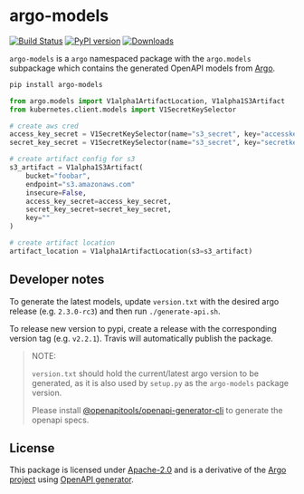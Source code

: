 # argo-models

[![Build Status](https://travis-ci.org/e2fyi/argo-models.svg?branch=master)](https://travis-ci.org/e2fyi/argo-models)
[![PyPI version](https://badge.fury.io/py/argo-models.svg)](https://badge.fury.io/py/argo-models)
[![Downloads](https://pepy.tech/badge/argo-models/month)](https://pepy.tech/project/argo-models/month)

`argo-models` is a `argo` namespaced package with the `argo.models` subpackage
which contains the generated OpenAPI models from [Argo](https://github.com/argoproj/argo).

```bash
pip install argo-models
```

```py
from argo.models import V1alpha1ArtifactLocation, V1alpha1S3Artifact
from kubernetes.client.models import V1SecretKeySelector

# create aws cred
access_key_secret = V1SecretKeySelector(name="s3_secret", key="accesskey")
secret_key_secret = V1SecretKeySelector(name="s3_secret", key="secretkey")

# create artifact config for s3
s3_artifact = V1alpha1S3Artifact(
    bucket="foobar",
    endpoint="s3.amazonaws.com"
    insecure=False,
    access_key_secret=access_key_secret,
    secret_key_secret=secret_key_secret,
    key=""
)

# create artifact location
artifact_location = V1alpha1ArtifactLocation(s3=s3_artifact)

```

## Developer notes

To generate the latest models, update `version.txt` with the desired argo release
(e.g. `2.3.0-rc3`) and then run `./generate-api.sh`.

To release new version to pypi, create a release with the corresponding version tag (e.g. `v2.2.1`). Travis will automatically publish the package.

> NOTE:
>
> `version.txt` should hold the current/latest argo version to be generated, as it
> is also used by `setup.py` as the `argo-models` package version.
>
> Please install [@openapitools/openapi-generator-cli](https://www.npmjs.com/package/@openapitools/openapi-generator-cli) to
> generate the openapi specs.

## License

This package is licensed under [Apache-2.0](./LICENSE) and is a derivative of the [Argo project](https://github.com/argoproj/argo) using [OpenAPI generator](https://github.com/OpenAPITools/openapi-generator).
